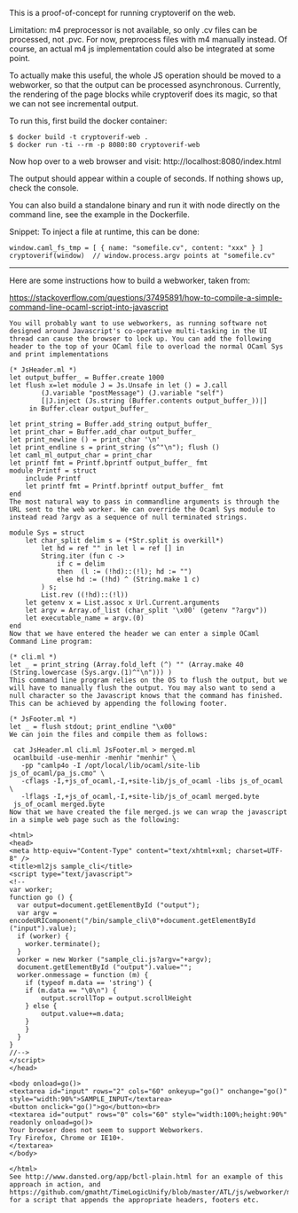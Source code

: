 This is a proof-of-concept for running cryptoverif on the web.

Limitation: m4 preprocessor is not available, so only .cv files can be processed, not .pvc. For now, preprocess files with m4 manually instead.
Of course, an actual m4 js implementation could also be integrated at some point.

To actually make this useful, the whole JS operation should be moved to a webworker, so that
the output can be processed asynchronous. Currently, the rendering of the page blocks while
cryptoverif does its magic, so that we can not see incremental output.

To run this, first build the docker container:

    $ docker build -t cryptoverif-web .
    $ docker run -ti --rm -p 8080:80 cryptoverif-web

Now hop over to a web browser and visit: http://localhost:8080/index.html

The output should appear within a couple of seconds. If nothing shows up, check the console.

You can also build a standalone binary and run it with node directly on the command line, see
the example in the Dockerfile.

Snippet: To inject a file at runtime, this can be done:

    window.caml_fs_tmp = [ { name: "somefile.cv", content: "xxx" } ]
    cryptoverif(window)  // window.process.argv points at "somefile.cv"


---

Here are some instructions how to build a webworker, taken from:

https://stackoverflow.com/questions/37495891/how-to-compile-a-simple-command-line-ocaml-script-into-javascript

```
You will probably want to use webworkers, as running software not designed around Javascript's co-operative multi-tasking in the UI thread can cause the browser to lock up. You can add the following header to the top of your OCaml file to overload the normal OCaml Sys and print implementations

(* JsHeader.ml *)
let output_buffer_ = Buffer.create 1000
let flush x=let module J = Js.Unsafe in let () = J.call 
        (J.variable "postMessage") (J.variable "self")
        [|J.inject (Js.string (Buffer.contents output_buffer_))|]
     in Buffer.clear output_buffer_

let print_string = Buffer.add_string output_buffer_
let print_char = Buffer.add_char output_buffer_
let print_newline () = print_char '\n'
let print_endline s = print_string (s^"\n"); flush ()
let caml_ml_output_char = print_char
let printf fmt = Printf.bprintf output_buffer_ fmt
module Printf = struct
    include Printf
    let printf fmt = Printf.bprintf output_buffer_ fmt
end
The most natural way to pass in commandline arguments is through the URL sent to the web worker. We can override the Ocaml Sys module to instead read ?argv as a sequence of null terminated strings.

module Sys = struct
    let char_split delim s = (*Str.split is overkill*)
        let hd = ref "" in let l = ref [] in 
        String.iter (fun c -> 
            if c = delim
            then  (l := (!hd)::(!l); hd := "")
            else hd := (!hd) ^ (String.make 1 c)
        ) s;
        List.rev ((!hd)::(!l)) 
    let getenv x = List.assoc x Url.Current.arguments
    let argv = Array.of_list (char_split '\x00' (getenv "?argv"))
    let executable_name = argv.(0)
end
Now that we have entered the header we can enter a simple OCaml Command Line program:

(* cli.ml *)
let _ = print_string (Array.fold_left (^) "" (Array.make 40 (String.lowercase (Sys.argv.(1)^"\n"))) )
This command line program relies on the OS to flush the output, but we will have to manually flush the output. You may also want to send a null character so the Javascript knows that the command has finished. This can be achieved by appending the following footer.

(* JsFooter.ml *)
let _ = flush stdout; print_endline "\x00" 
We can join the files and compile them as follows:

 cat JsHeader.ml cli.ml JsFooter.ml > merged.ml
 ocamlbuild -use-menhir -menhir "menhir" \
   -pp "camlp4o -I /opt/local/lib/ocaml/site-lib js_of_ocaml/pa_js.cmo" \
   -cflags -I,+js_of_ocaml,-I,+site-lib/js_of_ocaml -libs js_of_ocaml \
   -lflags -I,+js_of_ocaml,-I,+site-lib/js_of_ocaml merged.byte
 js_of_ocaml merged.byte
Now that we have created the file merged.js we can wrap the javascript in a simple web page such as the following:

<html>
<head>
<meta http-equiv="Content-Type" content="text/xhtml+xml; charset=UTF-8" />
<title>ml2js sample_cli</title>
<script type="text/javascript">
<!--
var worker;
function go () {
  var output=document.getElementById ("output");
  var argv = encodeURIComponent("/bin/sample_cli\0"+document.getElementById ("input").value);
  if (worker) {
    worker.terminate();
  }
  worker = new Worker ("sample_cli.js?argv="+argv);
  document.getElementById ("output").value="";
  worker.onmessage = function (m) {
    if (typeof m.data == 'string') {
    if (m.data == "\0\n") {
        output.scrollTop = output.scrollHeight
    } else {
        output.value+=m.data;
    }
    }
  }
}
//-->
</script>
</head>

<body onload=go()>
<textarea id="input" rows="2" cols="60" onkeyup="go()" onchange="go()" style="width:90%">SAMPLE_INPUT</textarea> 
<button onclick="go()">go</button><br>
<textarea id="output" rows="0" cols="60" style="width:100%;height:90%" readonly onload=go()>
Your browser does not seem to support Webworkers.
Try Firefox, Chrome or IE10+. 
</textarea>
</body>

</html>
See http://www.dansted.org/app/bctl-plain.html for an example of this approach in action, and https://github.com/gmatht/TimeLogicUnify/blob/master/ATL/js/webworker/ml2js.sh for a script that appends the appropriate headers, footers etc.
```



